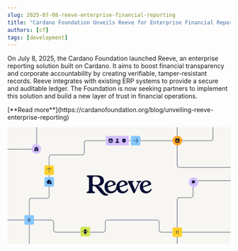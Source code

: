 ```yaml
---
slug: 2025-07-08-reeve-enterprise-financial-reporting
title: "Cardano Foundation Unveils Reeve for Enterprise Financial Reporting"
authors: [cf]
tags: [development]
---
```



On July 8, 2025, the Cardano Foundation launched Reeve, an enterprise reporting solution built on Cardano. It aims to boost financial transparency and corporate accountability by creating verifiable, tamper-resistant records. Reeve integrates with existing ERP systems to provide a secure and auditable ledger. The Foundation is now seeking partners to implement this solution and build a new layer of trust in financial operations.

<div style={{ textAlign: 'right' }}>
 [**Read more**](https://cardanofoundation.org/blog/unveiling-reeve-enterprise-reporting) 
</div>

 ![community digest](./banner.webp)

